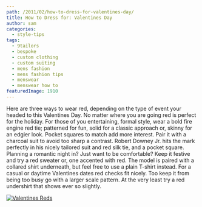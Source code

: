 ```yaml
---
path: /2011/02/how-to-dress-for-valentines-day/
title: How to Dress for: Valentines Day
author: sam
categories: 
  - style-tips
tags: 
  - 9tailors
  - bespoke
  - custom clothing
  - custom suiting
  - mens fashion
  - mens fashion tips
  - menswear
  - menswear how to
featuredImage: 1910
---
```

Here are three ways to wear red, depending on the type of event your headed to this Valentines Day. No matter where you are going red is perfect for the holiday. For those of you entertaining, formal style, wear a bold fire engine red tie; patterned for fun, solid for a classic approach or, skinny for an edgier look. Pocket squares to match add more interest. Pair it with a charcoal suit to avoid too sharp a contrast. Robert Downey Jr. hits the mark perfectly in his nicely tailored suit and red silk tie, and a pocket square. Planning a romantic night in? Just want to be comfortable? Keep it festive and try a red sweater or, one accented with red. The model is paired with a collared shirt underneath, but feel free to use a plain T-shirt instead. For a casual or daytime Valentines dates red checks fit nicely. Too keep it from being too busy go with a larger scale pattern. At the very least try a red undershirt that shows ever so slightly.

[![Valentines Reds](http://www.polyvore.com/cgi/img-set/BQcDAAAAAwoDanBnAAAABC5vdXQKFnNDM25WRmd1NEJHb1BBeHJqbVlqdGcAAAACaWQKAWUAAAAEc2l6ZQ.jpg "Valentines Reds")](http://www.polyvore.com/valentines_reds/set?.embedder=2220185&.mid=embed&id=27801092)